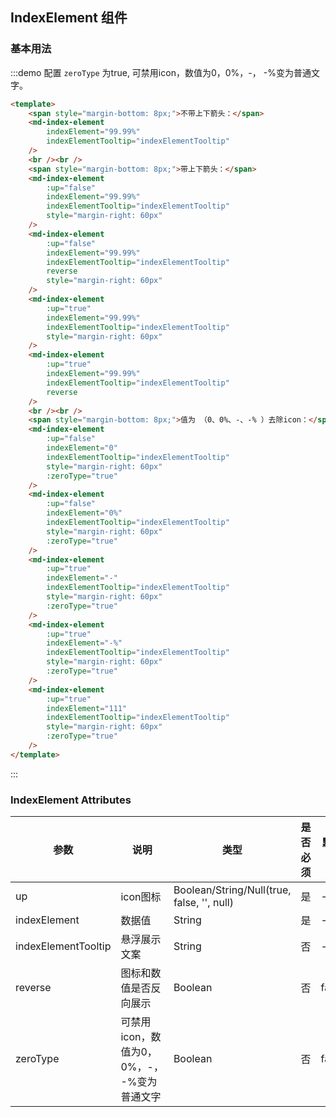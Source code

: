 ## IndexElement 组件

### 基本用法
:::demo 配置 `zeroType` 为true, 可禁用icon，数值为0，0%，-， -%变为普通文字。

```html
<template>
    <span style="margin-bottom: 8px;">不带上下箭头：</span>
    <md-index-element
        indexElement="99.99%"
        indexElementTooltip="indexElementTooltip"
    />
    <br /><br />
    <span style="margin-bottom: 8px;">带上下箭头：</span>
    <md-index-element
        :up="false"
        indexElement="99.99%"
        indexElementTooltip="indexElementTooltip"
        style="margin-right: 60px"
    />
    <md-index-element
        :up="false"
        indexElement="99.99%"
        indexElementTooltip="indexElementTooltip"
        reverse
        style="margin-right: 60px"
    />
    <md-index-element
        :up="true"
        indexElement="99.99%"
        indexElementTooltip="indexElementTooltip"
        style="margin-right: 60px"
    />
    <md-index-element
        :up="true"
        indexElement="99.99%"
        indexElementTooltip="indexElementTooltip"
        reverse
    />
    <br /><br />
    <span style="margin-bottom: 8px;">值为 （0、0%、-、-% ）去除icon：</span>
    <md-index-element
        :up="false"
        indexElement="0"
        indexElementTooltip="indexElementTooltip"
        style="margin-right: 60px"
        :zeroType="true"
    />
    <md-index-element
        :up="false"
        indexElement="0%"
        indexElementTooltip="indexElementTooltip"
        style="margin-right: 60px"
        :zeroType="true"
    />
    <md-index-element
        :up="true"
        indexElement="-"
        indexElementTooltip="indexElementTooltip"
        style="margin-right: 60px"
        :zeroType="true"
    />
    <md-index-element
        :up="true"
        indexElement="-%"
        indexElementTooltip="indexElementTooltip"
        style="margin-right: 60px"
        :zeroType="true"
    />
    <md-index-element
        :up="true"
        indexElement="111"
        indexElementTooltip="indexElementTooltip"
        style="margin-right: 60px"
        :zeroType="true"
    />
</template>
```
:::

### IndexElement Attributes

| 参数 | 说明 | 类型 | 是否必须 |默认值 |
| -------- | ----------- |------ | ---- | ---- |
| up | icon图标 | Boolean/String/Null(true, false, '', null) | 是 | - |
| indexElement | 数据值 | String | 是 | - |
| indexElementTooltip | 悬浮展示文案 | String | 否 | - |
| reverse | 图标和数值是否反向展示 | Boolean | 否 | false |
| zeroType | 可禁用icon，数值为0，0%，-， -%变为普通文字 | Boolean | 否 | false |